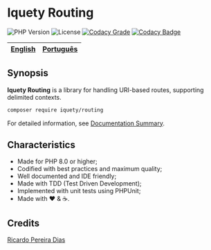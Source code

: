 # Iquety Routing

![PHP Version](https://img.shields.io/badge/php-%5E8.0-blue)
![License](https://img.shields.io/badge/license-MIT-blue)
[![Codacy Grade](https://app.codacy.com/project/badge/Grade/c1423232fb8a47a3b0a895ecb5c81c9e)](https://www.codacy.com/gh/iquety/routing/dashboard?utm_source=github.com&amp;utm_medium=referral&amp;utm_content=iquety/routing&amp;utm_campaign=Badge_Grade)
[![Codacy Badge](https://app.codacy.com/project/badge/Coverage/5a911e53f0cc421282d847d323f50203)](https://www.codacy.com/gh/ricardopedias/freep-console/dashboard?utm_source=github.com&utm_medium=referral&utm_content=ricardopedias/freep-console&utm_campaign=Badge_Coverage)

[English](readme.md) | [Português](./docs/pt-br/leiame.md)
-- | --

## Synopsis

**Iquety Routing** is a library for handling URI-based routes, supporting delimited contexts.

```bash
composer require iquety/routing
```

For detailed information, see [Documentation Summary](docs/en/index.md).

## Characteristics

- Made for PHP 8.0 or higher;
- Codified with best practices and maximum quality;
- Well documented and IDE friendly;
- Made with TDD (Test Driven Development);
- Implemented with unit tests using PHPUnit;
- Made with :heart: &amp; :coffee:.

## Credits

[Ricardo Pereira Dias](https://www.ricardopedias.com.br)
